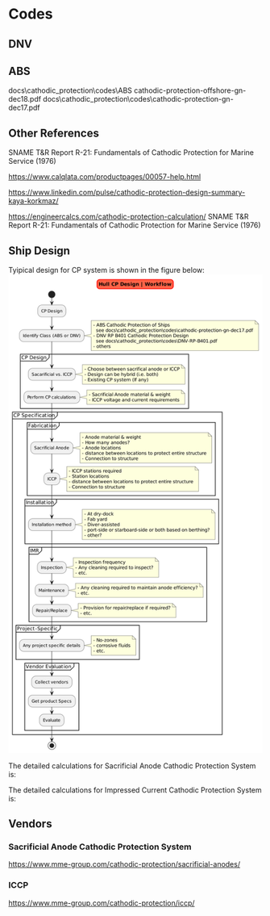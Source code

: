 # Codes

## DNV

## ABS

docs\cathodic_protection\codes\ABS cathodic-protection-offshore-gn-dec18.pdf
docs\cathodic_protection\codes\cathodic-protection-gn-dec17.pdf

## Other References

SNAME T&R Report R-21: Fundamentals of Cathodic Protection for Marine Service (1976)

<https://www.calqlata.com/productpages/00057-help.html>

<https://www.linkedin.com/pulse/cathodic-protection-design-summary-kaya-korkmaz/>

<https://engineercalcs.com/cathodic-protection-calculation/>
SNAME T&R Report R-21: Fundamentals of Cathodic Protection for Marine Service (1976)

## Ship Design

Tyipical design for CP system is shown in the figure below:
<img src="cp_ships.png" width=auto, height=auto/>

The detailed calculations for Sacrificial Anode Cathodic Protection System is:

The detailed calculations for Impressed Current Cathodic Protection System is:

## Vendors

### Sacrificial Anode Cathodic Protection System

<https://www.mme-group.com/cathodic-protection/sacrificial-anodes/>

### ICCP

<https://www.mme-group.com/cathodic-protection/iccp/>
